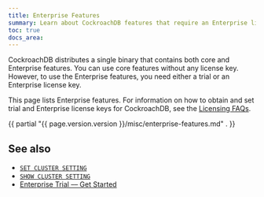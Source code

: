 ```yaml
---
title: Enterprise Features
summary: Learn about CockroachDB features that require an Enterprise license key.
toc: true
docs_area:
---
```


CockroachDB distributes a single binary that contains both core and Enterprise features. You can use core features without any license key. However, to use the Enterprise features, you need either a trial or an Enterprise license key.

This page lists Enterprise features. For information on how to obtain and set trial and Enterprise license keys for CockroachDB, see the [Licensing FAQs](licensing-faqs.html#obtain-a-license).

{{ partial "{{ page.version.version }}/misc/enterprise-features.md" . }}

## See also

- [`SET CLUSTER SETTING`](set-cluster-setting.html)
- [`SHOW CLUSTER SETTING`](show-cluster-setting.html)
- [Enterprise Trial –– Get Started](get-started-with-enterprise-trial.html)
